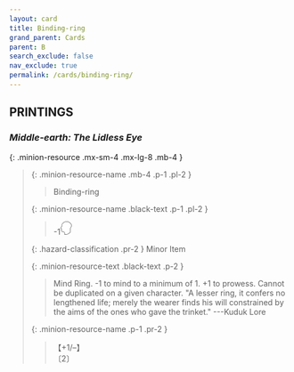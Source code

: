 ```yaml
---
layout: card
title: Binding-ring
grand_parent: Cards
parent: B
search_exclude: false
nav_exclude: true
permalink: /cards/binding-ring/
---
```


## PRINTINGS


### _Middle-earth: The Lidless Eye_

{: .minion-resource .mx-sm-4 .mx-lg-8 .mb-4 }
> {: .minion-resource-name .mb-4 .p-1 .pl-2 }
> > <div class="hazard-mp"></div>
> > <div class="card-name">Binding-ring</div>
>
> {: .minion-resource-name .black-text .p-1 .pl-2 }
> > -1![](/assets/images/mind.svg)
>
> {: .hazard-classification .pr-2 }
> Minor Item
>
> {: .minion-resource-text .black-text .p-2 }
> > Mind Ring. -1 to mind to a minimum of 1. +1 to prowess. Cannot be duplicated on a given character.  "A lesser ring, it confers no lengthened life; merely the wearer finds his will constrained by the aims of the ones who gave the trinket." ---Kuduk Lore 
> 
> {: .minion-resource-name .p-1 .pr-2 }
> > <div class="card-shield">【+1/&ndash;】</div>
> > <div class="card-corruption-white">〔2〕</div>
